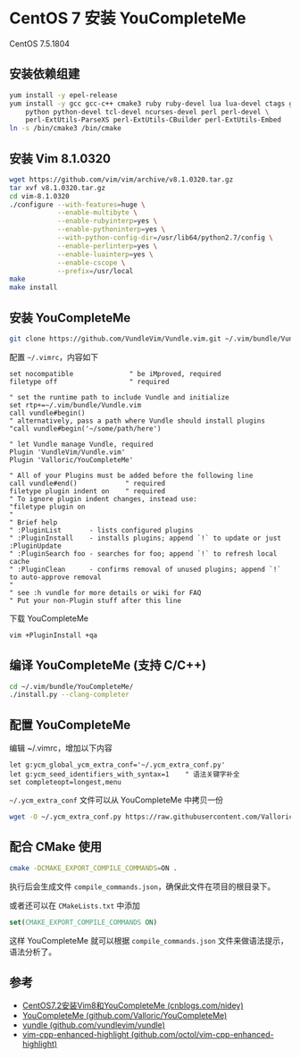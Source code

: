 # CentOS 7 安装 YouCompleteMe

CentOS 7.5.1804

## 安装依赖组建

```bash
yum install -y epel-release
yum install -y gcc gcc-c++ cmake3 ruby ruby-devel lua lua-devel ctags git \
    python python-devel tcl-devel ncurses-devel perl perl-devel \
    perl-ExtUtils-ParseXS perl-ExtUtils-CBuilder perl-ExtUtils-Embed
ln -s /bin/cmake3 /bin/cmake
```

## 安装 Vim 8.1.0320

```bash
wget https://github.com/vim/vim/archive/v8.1.0320.tar.gz
tar xvf v8.1.0320.tar.gz
cd vim-8.1.0320
./configure --with-features=huge \
            --enable-multibyte \
            --enable-rubyinterp=yes \
            --enable-pythoninterp=yes \
            --with-python-config-dir=/usr/lib64/python2.7/config \
            --enable-perlinterp=yes \
            --enable-luainterp=yes \
            --enable-cscope \
            --prefix=/usr/local
make
make install
```

## 安装 YouCompleteMe

```bash
git clone https://github.com/VundleVim/Vundle.vim.git ~/.vim/bundle/Vundle.vim
```

配置 `~/.vimrc`，内容如下

```vim
set nocompatible              " be iMproved, required
filetype off                  " required

" set the runtime path to include Vundle and initialize
set rtp+=~/.vim/bundle/Vundle.vim
call vundle#begin()
" alternatively, pass a path where Vundle should install plugins
"call vundle#begin('~/some/path/here')

" let Vundle manage Vundle, required
Plugin 'VundleVim/Vundle.vim'
Plugin 'Valloric/YouCompleteMe'

" All of your Plugins must be added before the following line
call vundle#end()            " required
filetype plugin indent on    " required
" To ignore plugin indent changes, instead use:
"filetype plugin on
"
" Brief help
" :PluginList       - lists configured plugins
" :PluginInstall    - installs plugins; append `!` to update or just :PluginUpdate
" :PluginSearch foo - searches for foo; append `!` to refresh local cache
" :PluginClean      - confirms removal of unused plugins; append `!` to auto-approve removal
"
" see :h vundle for more details or wiki for FAQ
" Put your non-Plugin stuff after this line
```

下载 YouCompleteMe

```bash
vim +PluginInstall +qa
```

## 编译 YouCompleteMe (支持 C/C++)

```bash
cd ~/.vim/bundle/YouCompleteMe/
./install.py --clang-completer
```

## 配置 YouCompleteMe

编辑 ~/.vimrc，增加以下内容

```vim
let g:ycm_global_ycm_extra_conf='~/.ycm_extra_conf.py'
let g:ycm_seed_identifiers_with_syntax=1    " 语法关键字补全
set completeopt=longest,menu
```

`~/.ycm_extra_conf` 文件可以从 YouCompleteMe 中拷贝一份

```bash
wget -O ~/.ycm_extra_conf.py https://raw.githubusercontent.com/Valloric/ycmd/master/examples/.ycm_extra_conf.py
```

## 配合 CMake 使用

```bash
cmake -DCMAKE_EXPORT_COMPILE_COMMANDS=ON .
```

执行后会生成文件 `compile_commands.json`，确保此文件在项目的根目录下。

或者还可以在 `CMakeLists.txt` 中添加

```cmake
set(CMAKE_EXPORT_COMPILE_COMMANDS ON)
```

这样 YouCompleteMe 就可以根据 `compile_commands.json` 文件来做语法提示，语法分析了。

## 参考

* [CentOS7.2安装Vim8和YouCompleteMe (cnblogs.com/nidey)](https://www.cnblogs.com/nidey/p/8657016.html)
* [YouCompleteMe (github.com/Valloric/YouCompleteMe)](https://github.com/Valloric/YouCompleteMe)
* [vundle (github.com/vundlevim/vundle)](https://github.com/vundlevim/vundle.vim)
* [vim-cpp-enhanced-highlight (github.com/octol/vim-cpp-enhanced-highlight)](https://github.com/octol/vim-cpp-enhanced-highlight)
